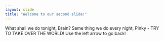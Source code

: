 ```yaml
---
layout: slide
title: "Welcome to our second slide!"
---
```

What shall we do tonight, Brain? Same thing we do every night, Pinky - TRY TO TAKE OVER THE WORLD!
Use the left arrow to go back!
